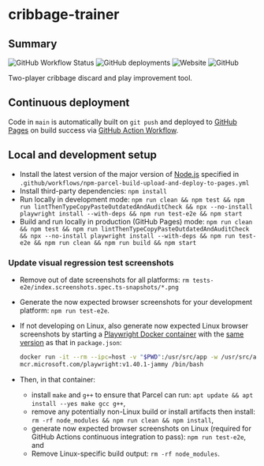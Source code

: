 # cribbage-trainer

## Summary

![GitHub Workflow Status](https://img.shields.io/github/actions/workflow/status/markafitzgerald1/cribbage-trainer/npm-parcel-build-upload-and-deploy-to-pages.yml?label=build%2Bdeploy&style=plastic)
![GitHub deployments](https://img.shields.io/github/deployments/markafitzgerald1/cribbage-trainer/github-pages?label=deploy&style=plastic)
![Website](https://img.shields.io/website?label=webapp%20site&style=plastic&url=https%3A%2F%2Fmarkafitzgerald1.github.io%2Fcribbage-trainer%2F)
![GitHub](https://img.shields.io/github/license/markafitzgerald1/cribbage-trainer?style=plastic)

Two-player cribbage discard and play improvement tool.

## Continuous deployment

Code in `main` is automatically built on `git push` and deployed to [GitHub
Pages](https://markafitzgerald1.github.io/cribbage-trainer/) on build success
via [GitHub Action Workflow](https://github.com/markafitzgerald1/cribbage-trainer/actions/workflows/npm-parcel-build-upload-and-deploy-to-pages.yml).

## Local and development setup

- Install the latest version of the major version of [Node.js](https://nodejs.org/en/)
  specified in `.github/workflows/npm-parcel-build-upload-and-deploy-to-pages.yml`
- Install third-party dependencies: `npm install`
- Run locally in development mode: `npm run clean && npm test && npm run
lintThenTypeCopyPasteOutdatedAndAuditCheck && npx --no-install playwright install
--with-deps && npm run test-e2e && npm start`
- Build and run locally in production (GitHub Pages) mode: `npm run clean && npm
test && npm run lintThenTypeCopyPasteOutdatedAndAuditCheck && npx --no-install
playwright install --with-deps && npm run test-e2e && npm run clean && npm run
build && npm start`

### Update visual regression test screenshots

- Remove out of date screenshots for all platforms: `rm tests-e2e/index.screenshots.spec.ts-snapshots/*.png`
- Generate the now expected browser screenshots for your development platform: `npm
run test-e2e`.
- If not developing on Linux, also generate now expected Linux browser
  screenshots by starting a [Playwright Docker container](https://playwright.dev/docs/docker#pull-the-image)
  with the [same version](https://mcr.microsoft.com/en-us/product/playwright/tags)
  as that in `package.json`:

  ```sh
  docker run -it --rm --ipc=host -v "$PWD":/usr/src/app -w /usr/src/app \
  mcr.microsoft.com/playwright:v1.40.1-jammy /bin/bash
  ```

- Then, in that container:
  - install `make` and `g++` to ensure that Parcel can run:
    `apt update && apt install --yes make gcc g++`,
  - remove any potentially non-Linux build or install artifacts then install:
    `rm -rf node_modules && npm run clean && npm install`,
  - generate now expected browser screenshots on Linux (required for GitHub
    Actions continuous integration to pass): `npm run test-e2e`, and
  - Remove Linux-specific build output: `rm -rf node_modules`.
